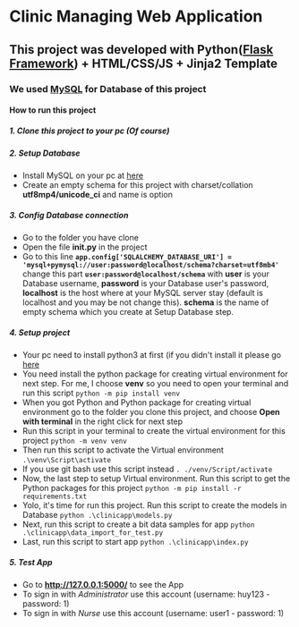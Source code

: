 # Clinic Managing Web Application
## This project was developed with Python([Flask Framework](https://flask.palletsprojects.com/en/2.1.x/)) + HTML/CSS/JS + Jinja2 Template 
### We used [MySQL](https://www.mysql.com/downloads/) for Database of this project

#### How to run this project
##### 1. Clone this project to your pc (Of course)
##### 2. Setup Database
- Install MySQL on your pc at [here](https://www.mysql.com/downloads/)
- Create an empty schema for this project with charset/collation **utf8mp4/unicode_ci** and name is option
##### 3. Config Database connection
- Go to the folder you have clone
- Open the file **__init__.py** in the project
- Go to this line **```app.config['SQLALCHEMY_DATABASE_URI'] = 'mysql+pymysql://user:password@localhost/schema?charset=utf8mb4'```** change this part **```user:password@localhost/schema```** with **user** is your Database username, **password** is your Database user's password, **localhost** is the host where at your MySQL server stay (default is localhost and you may be not change this). **schema** is the name of empty schema which you create at Setup Database step.
##### 4. Setup project
- Your pc need to install python3 at first (if you didn't install it please go [here](https://www.python.org/downloads/)
- You need install the python package for creating virtual environment for next step. For me, I choose **venv** so you need to open your terminal and run this script
```python -m pip install venv```
- When you got Python and Python package for creating virtual environment go to the folder you clone this project, and choose **Open with terminal** in the right click for next step
- Run this script in your terminal to create the virtual environment for this project 
```python -m venv venv``` 
- Then run this script to activate the Virtual environment 
```.\venv\Script\activate``` 
- If you use git bash use this script instead 
```. ./venv/Script/activate```
- Now, the last step to setup Virtual environment. Run this script to get the Python packages for this project 
```python -m pip install -r requirements.txt```
- Yolo, it's time for run this project. Run this script to create the models in Database 
```python .\clinicapp\models.py```
- Next, run this script to create a bit data samples for app 
```python .\clinicapp\data_import_for_test.py```
- Last, run this script to start app 
```python .\clinicapp\index.py```

##### 5. Test App
- Go to **http://127.0.0.1:5000/** to see the App
- To sign in with *Administrator* use this account (username: huy123 - password: 1)
- To sign in with *Nurse* use this account (username: user1 - password: 1)
